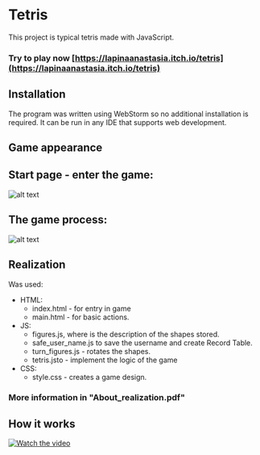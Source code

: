 # Tetris

This project is typical tetris made with JavaScript.

### Try to play now [https://lapinaanastasia.itch.io/tetris](https://lapinaanastasia.itch.io/tetris)

## Installation

The program was written using WebStorm so no additional installation is required. It can be run in any IDE that supports web development.

## Game appearance

## Start page - enter the game:
![alt text](https://i.ibb.co/mvpPKZ8/entry.png)

## The game process:
![alt text](https://i.ibb.co/frRgBhV/playing.png)


## Realization
Was used:
* HTML: 
  * index.html - for entry in game 
  * main.html - for basic actions. 
* JS: 
  * figures.js, where is the description of the shapes stored. 
  * safe_user_name.js to save the username and create Record Table.
  * turn_figures.js - rotates the shapes.
  * tetris.jsto - implement the logic of the game
* CSS:
  * style.css - creates a game design.
  
### More information in "About_realization.pdf"




## How it works

[![Watch the video](https://i.ibb.co/frRgBhV/playing.png)](https://youtu.be/eZtR4xt-p0M)
